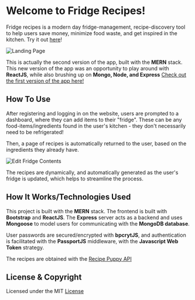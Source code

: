 # Welcome to Fridge Recipes!
Fridge recipes is a modern day fridge-management, recipe-discovery tool to help users save money, minimize food waste, and get inspired in the kitchen. Try it out [here](https://fridgerecipes.herokuapp.com)!


![Landing Page](https://i.ibb.co/XYjVnRC/fr1.png)

This is actually the second version of the app, built with the **MERN** stack. This new version of the app was an opportunity to play around with **ReactJS**, while also brushing up on **Mongo, Node, and Express** [Check out the first version of the app here!](https://github.com/JankyCS/fridge-recipes)

## How To Use 
After registering and logging in on the website, users are prompted to a dashboard, where they can add items to their "fridge". These can be any food-items/ingredients found in the user's kitchen - they don't necessarily need to be refrigerated!

Then, a page of recipes is automatically returned to the user, based on the ingredients they already have.

![Edit Fridge Contents](https://i.ibb.co/N9B3q5f/fr2.png)

The recipes are dynamically, and automatically generated as the user's fridge is updated, which helps to streamline the process.

## How It Works/Technologies Used
This project is built with the **MERN** stack. The frontend is built with **Bootstrap** and **ReactJS**. The **Express** server acts as a backend and uses **Mongoose** to model users for communicating with the **MongoDB database**. 

User passwords are secured/encrypted with **bpcrytJS**, and authentication is facilitated with the **PassportJS** middleware, with the **Javascript Web Token** strategy.

The recipes are obtained with the [Recipe Puppy API](http://www.recipepuppy.com/about/api/)

## License & Copyright

Licensed under the MIT [License](LICENSE)
